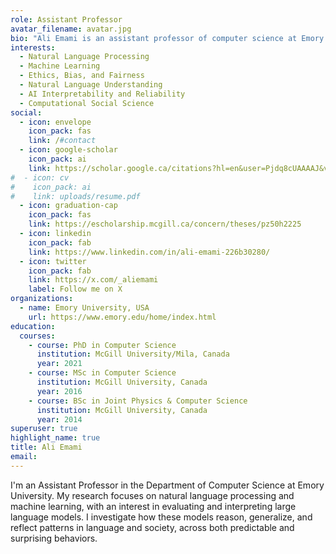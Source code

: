 ```yaml
---
role: Assistant Professor
avatar_filename: avatar.jpg
bio: "Ali Emami is an assistant professor of computer science at Emory University. His research interests include natural language processing, machine learning, and artificial intelligence."
interests:
  - Natural Language Processing
  - Machine Learning
  - Ethics, Bias, and Fairness
  - Natural Language Understanding
  - AI Interpretability and Reliability
  - Computational Social Science
social:
  - icon: envelope
    icon_pack: fas
    link: /#contact
  - icon: google-scholar
    icon_pack: ai
    link: https://scholar.google.ca/citations?hl=en&user=Pjdq8cUAAAAJ&view_op=list_works&sortby=pubdate
#  - icon: cv
#    icon_pack: ai
#    link: uploads/resume.pdf
  - icon: graduation-cap
    icon_pack: fas
    link: https://escholarship.mcgill.ca/concern/theses/pz50h2225
  - icon: linkedin
    icon_pack: fab
    link: https://www.linkedin.com/in/ali-emami-226b30280/
  - icon: twitter
    icon_pack: fab
    link: https://x.com/_aliemami
    label: Follow me on X
organizations:
  - name: Emory University, USA
    url: https://www.emory.edu/home/index.html
education:
  courses:
    - course: PhD in Computer Science
      institution: McGill University/Mila, Canada
      year: 2021
    - course: MSc in Computer Science
      institution: McGill University, Canada
      year: 2016
    - course: BSc in Joint Physics & Computer Science
      institution: McGill University, Canada
      year: 2014
superuser: true
highlight_name: true
title: Ali Emami
email: 
---
```


I'm an Assistant Professor in the Department of Computer Science at Emory University. My research focuses on natural language processing and machine learning, with an interest in evaluating and interpreting large language models. I investigate how these models reason, generalize, and reflect patterns in language and society, across both predictable and surprising behaviors.

<!-- My goal is to ensure AI technologies are developed and deployed in ways that are ethical, inclusive, and serve the public good. -->

<!-- I received my PhD in Computer Science in 2021 from [McGill University](http://cs.mcgill.ca) and [Mila](https://mila.quebec), supervised by Dr. [Jackie Cheung](https://www.cs.mcgill.ca/~jcheung/). My PhD research was at the intersection of Natural Language Inference (NLI) and common-sense reasoning in AI Systems. -->







